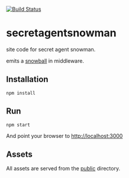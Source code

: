 [![Build Status](https://travis-ci.org/skawtus/secretagentsnowman.svg)](https://travis-ci.org/skawtus/secretagentsnowman)

secretagentsnowman
==================

site code for secret agent snowman.

emits a [snowball](https://github.com/secretagentsnowman/snowball) in middleware.

Installation
------------


```
npm install
```

Run
---

```
npm start
```

And point your browser to [http://localhost:3000](http://localhost:3000)


Assets
------

All assets are served from the [public](public/) directory.  

